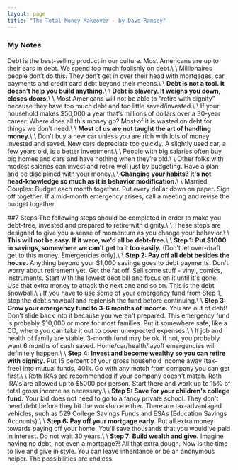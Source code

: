 ```yaml
---
layout: page
title: "The Total Money Makeover - by Dave Ramsey"
---
```

### My Notes 

Debt is the best-selling product in our culture.  Most Americans are up to their ears in debt.  We spend too much foolishly on debt.\\
\\
Millionaires people don’t do this.  They don’t get in over their head with mortgages, car payments and credit card debt beyond their means.\\
\\
**Debt is not a tool.  It doesn’t help you build anything.**\\
\\
**Debt is slavery.  It weighs you down, closes doors.**\\
\\
Most Americans will not be able to “retire with dignity” because they have too much debt and too little saved/invested.\\
\\
If your household makes $50,000 a year that’s millions of dollars over a 30-year career.  Where does all this money go?  Most of it is wasted on debt for things we don’t need.\\
\\
**Most of us are not taught the art of handling money.**\\
\\
Don't buy a new car unless you are rich with lots of money invested and saved.  New cars depreciate too quickly.   A slightly used car, a few years old, is a better investment.\\
\\
People with big salaries often buy big homes and cars and have nothing when they’re old.\\
\\
Other folks with modest salaries can invest and retire well just by budgeting. Have a plan and be disciplined with your money.\\
\\
**Changing your habits?  It's not head-knowledge so much as it is behavior modification.**\\
\\
Married Couples: Budget each month together. Put every dollar down on paper. Sign off together. If a mid-month emergency arises, call a meeting and revise the budget together.

##7 Steps
The following steps should be completed in order to make you debt-free, invested and prepared to retire with dignity.\\
\\
These steps are designed to give you a sense of momentum as you change your behavior.\\
\\
**This will not be easy.  If it were, we'd all be debt-free.**\\
\\
**Step 1: Put $1000 in savings, somewhere we can't get to it too easily.**  (Don't let over-draft get to this money.  Emergencies only).\\
\\
**Step 2: Pay off all debt besides the house.** Anything beyond your $1,000 savings goes to debt payments. Don't worry about retirement yet. Get the fat off. Sell some stuff - vinyl, comics, instruments. Start with the lowest debt bill and focus on it until it's gone.  Use that extra money to attack the next one and so on.  This is the debt snowball.\\
\\
If you have to use some of your emergency fund from Step 1, stop the debt snowball and replenish the fund before continuing.\\
\\
**Step 3: Grow your emergency fund to 3-6 months of income.**   You are out of debt!  Don't slide back into it because you weren't prepared.  This emergency fund is probably $10,000 or more for most families.  Put it somewhere safe, like a CD, where you can take it out to cover unexpected expenses.\\
\\
If job and health of family are stable, 3-month fund may be ok. If not, you probably want 6 months of cash saved. Home/car/health/layoff emergencies will definitely happen.\\
\\
**Step 4: Invest and become wealthy so you can retire with dignity.** Put 15 percent of your gross household income away (tax-free) into mutual funds, 401k. Go with any match from company you can get first.\\
\\
Roth IRAs are recommended if your company doesn't match. Roth IRA's are allowed up to $5000 per person. Start there and work up to 15% of total gross income as necessary.\\
\\
**Step 5: Save for your children's college fund.** Your kid does not need to go to a fancy private school.  They don't need debt before they hit the workforce either.  There are tax-advantaged vehicles, such as 529 College Savings Funds and ESAs (Education Savings Accounts).\\
\\
**Step 6: Pay off your mortgage early.**  Put all extra money towards paying off your home.  You'll save thousands that you would've paid in interest.  Do not wait 30 years.\\
\\
**Step 7: Build wealth and give.**  Imagine having no debt, not even a mortgage?!  All that extra dough. Now is the time to live and give in style.  You can leave inheritance or be an anonymous helper.  The possibilities are endless. 


